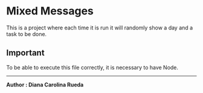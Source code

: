 # Mixed Messages

This is a project where each time it is run it will randomly show a day and a task to be done.

## Important

To be able to execute this file correctly, it is necessary to have Node.

---------------------------------

**Author : Diana Carolina Rueda**